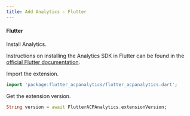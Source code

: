 ```yaml
---
title: Add Analytics - Flutter
---
```


<TextBlock slots="heading, text" hasCodeBlock/>

#### Flutter

Install Analytics.

Instructions on installing the Analytics SDK in Flutter can be found in the [official Flutter documentation](https://pub.dev/packages/flutter_acpanalytics#-installing-tab-).

Import the extension.

```dart
import 'package:flutter_acpanalytics/flutter_acpanalytics.dart';
```

Get the extension version.

```dart
String version = await FlutterACPAnalytics.extensionVersion;
```